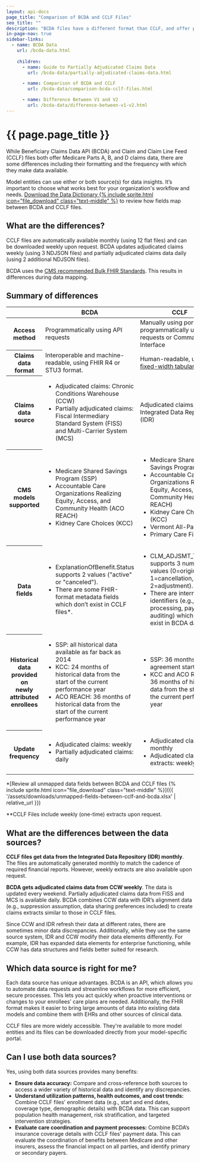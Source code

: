 ```yaml
---
layout: api-docs
page_title: "Comparison of BCDA and CCLF Files"
seo_title: ""
description: "BCDA files have a different format than CCLF, and offer partially adjudicated claims data which updates more frequently."
in-page-nav: true
sidebar-links: 
  - name: BCDA Data
    url: /bcda-data.html
    
    children:
      - name: Guide to Partially Adjudicated Claims Data
        url: /bcda-data/partially-adjudicated-claims-data.html

      - name: Comparison of BCDA and CCLF
        url: /bcda-data/comparison-bcda-cclf-files.html

      - name: Difference Between V1 and V2
        url: /bcda-data/difference-between-v1-v2.html
---
```


# {{ page.page_title }}

While Beneficiary Claims Data API (BCDA) and Claim and Claim Line Feed (CCLF) files both offer Medicare Parts A, B, and D claims data, there are some differences including their formatting and the frequency with which they make data available.

Model entities can use either or both source(s) for data insights. It’s important to choose what works best for your organization's workflow and needs. <a href="{{ '/assets/downloads/BCDA_Data_Dictionary.xlsx' | relative_url }}">Download the Data Dictionary {% include sprite.html icon="file_download" class="text-middle" %}</a> to review how fields map between BCDA and CCLF files.

## What are the differences?

CCLF files are automatically available monthly (using 12 flat files) and can be downloaded weekly upon request. BCDA updates adjudicated claims weekly (using 3 NDJSON files) and partially adjudicated claims data daily (using 2 additional NDJSON files).

BCDA uses the <a href="https://www.cms.gov/priorities/key-initiatives/burden-reduction/interoperability/implementation-guides-and-standards/standards-and-igs-index-and-resources" target="_blank" rel="noopener noreferrer">CMS recommended Bulk FHIR Standards</a>. This results in differences during data mapping.

## Summary of differences

<table class="usa-table usa-table--stacked usa-table--borderless">
    <thead>
        <tr>
            <th scope="col"></th>
            <th scope="col">BCDA</th>
            <th scope="col">CCLF</th>
        </tr>
    </thead>
    <tbody>
        <tr>
            <th scope="row">Access method</th>
            <td data-label="BCDA">Programmatically using API requests</td>
            <td data-label="CCLF">Manually using portals or programmatically using API requests or Command Line Interface</td>
        </tr>
        <tr>
            <th scope="row">Claims data format</th>
            <td data-label="BCDA">Interoperable and machine-readable, using FHIR R4 or STU3 format.</td>
            <td data-label="CCLF">Human-readable, using <a href="https://www.cms.gov/files/document/cclf-information-packet.pdf" target="_blank" rel="noopener noreferrer">fixed-width tabular files.</a></td>
        </tr>
        <tr>
            <th scope="row">Claims data source</th>
            <td data-label="BCDA">
                <ul>
                    <li>Adjudicated claims: Chronic Conditions Warehouse (CCW)</li>
                    <li>Partially adjudicated claims: Fiscal Intermediary Standard System (FISS) and Multi-Carrier System (MCS)</li>
                </ul>
            </td>
            <td data-label="CCLF">Adjudicated claims: Integrated Data Repository (IDR)</td>
        </tr>
        <tr>
            <th scope="row">CMS models supported</th>
            <td data-label="BCDA">
                <ul>
                    <li>Medicare Shared Savings Program (SSP)</li>
                    <li>Accountable Care Organizations Realizing Equity, Access, and Community Health (ACO REACH)</li>
                    <li>Kidney Care Choices (KCC)</li>
                </ul>
            </td>
            <td data-label="CCLF">
                <ul>
                    <li>Medicare Shared Savings Program (SSP)</li>
                    <li>Accountable Care Organizations Realizing Equity, Access, and Community Health (ACO REACH)</li>
                    <li>Kidney Care Choices (KCC)</li>
                    <li>Vermont All-Payer</li>
                    <li>Primary Care First</li>
                </ul>
            </td>
        </tr>
        <tr>
            <th scope="row">Data fields</th>
            <td data-label="BCDA">
                <ul>
                    <li>ExplanationOfBenefit.Status supports 2 values ("active" or "canceled").</li> 
                    <li>There are some FHIR-format metadata fields which don’t exist in CCLF files*.</li>
                </ul>
            </td>
            <td data-label="CCLF">
                <ul>
                    <li>CLM_ADJSMT_TYPE_CD supports 3 numeric values (0=original, 1=cancellation, or 2=adjustment). </li>
                    <li>There are internal identifiers (e.g., claims processing, payment, auditing) which don’t exist in BCDA data*.</li>
                </ul>
            </td>
        </tr>
        <tr>
            <th scope="row">Historical data provided on<br> newly attributed enrollees</th>
            <td data-label="BCDA">
                <ul>
                    <li>SSP: all historical data available as far back as 2014</li>
                    <li>KCC: 24 months of historical data from the start of the current performance year</li>
                    <li>ACO REACH: 36 months of historical data from the start of the current performance year</li>
                </ul>
            </td>
            <td data-label="CCLF">
                <ul>
                    <li>SSP: 36 months prior to agreement start date</li>
                    <li>KCC and ACO REACH: 36 months of historical data from the start of the current performance year</li>
                </ul>
            </td>
        </tr>
        <tr>
            <th scope="row">Update frequency</th>
            <td data-label="BCDA">
                <ul>
                    <li>Adjudicated claims: weekly</li>
                    <li>Partially adjudicated claims: daily</li>
                </ul>
            </td>
            <td data-label="CCLF">
            <ul>
                    <li>Adjudicated claims: monthly</li>
                    <li>Adjudicated claim extracts: weekly**</li>
                </ul>
            </td>
        </tr>
    </tbody>
</table>

*[Review all unmapped data fields between BCDA and CCLF files {% include sprite.html icon="file_download" class="text-middle" %}]({{ '/assets/downloads/unmapped-fields-between-cclf-and-bcda.xlsx' | relative_url }})

**CCLF Files include weekly (one-time) extracts upon request.

## What are the differences between the data sources?

**CCLF files get data from the Integrated Data Repository (IDR) monthly**. The files are automatically generated monthly to match the cadence of required financial reports. However, weekly extracts are also available upon request.

**BCDA gets adjudicated claims data from CCW weekly**. The data is updated every weekend. Partially adjudicated claims data from FISS and MCS is available daily. BCDA combines CCW data with IDR’s alignment data (e.g., suppression assumption, data sharing preferences included) to create claims extracts similar to those in CCLF files.

Since CCW and IDR refresh their data at different rates, there are sometimes minor data discrepancies. Additionally, while they use the same source system, IDR and CCW modify their data elements differently. For example, IDR has expanded data elements for enterprise functioning, while CCW has data structures and fields better suited for research. 

## Which data source is right for me?
Each data source has unique advantages. BCDA is an API, which allows you to automate data requests and streamline workflows for more efficient, secure processes. This lets you act quickly when proactive interventions or changes to your enrollees’ care plans are needed. Additionally, the FHIR format makes it easier to bring large amounts of data into existing data models and combine them with EHRs and other sources of clinical data. 

CCLF files are more widely accessible. They're available to more model entities and its files can be downloaded directly from your model-specific portal.

## Can I use both data sources?

Yes, using both data sources provides many benefits:

- **Ensure data accuracy:** Compare and cross-reference both sources to access a wider variety of historical data and identify any discrepancies. 
- **Understand utilization patterns, health outcomes, and cost trends:** Combine CCLF files' enrollment data (e.g., start and end dates, coverage type, demographic details) with BCDA data. This can support population health management, risk stratification, and targeted intervention strategies.
- **Evaluate care coordination and payment processes:** Combine BCDA’s insurance coverage details with CCLF files' payment data. This can evaluate the coordination of benefits between Medicare and other insurers, assess the financial impact on all parties, and identify primary or secondary payers.